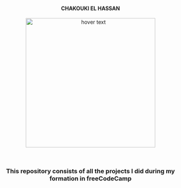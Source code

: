 <h4 align="center">CHAKOUKI EL HASSAN</h4>

<p align="center">
  <img src="https://design-style-guide.freecodecamp.org/downloads/fcc_secondary_large.svg" width="350" title="hover text">
</p>
<br>
<h3 align="center">This repository consists of all the projects I did during my formation in freeCodeCamp</h3>
<br>
